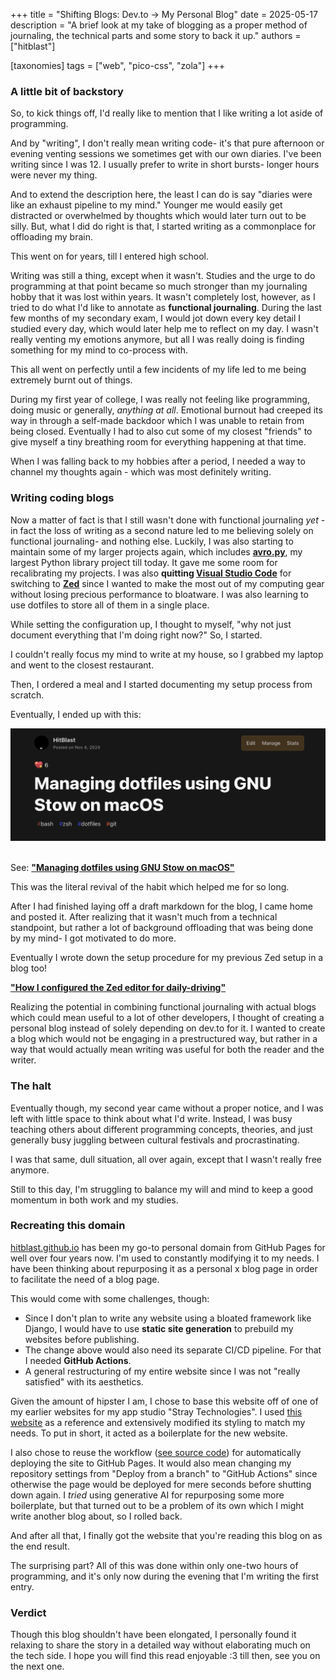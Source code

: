 +++
title = "Shifting Blogs: Dev.to -> My Personal Blog"
date = 2025-05-17
description = "A brief look at my take of blogging as a proper method of journaling, the technical parts and some story to back it up."
authors = ["hitblast"]

[taxonomies]
tags = ["web", "pico-css", "zola"]
+++

### A little bit of backstory

So, to kick things off, I'd really like to mention that I like writing a lot aside of programming.

And by "writing", I don't really mean writing code- it's that pure afternoon or evening venting sessions we sometimes get with our own diaries. I've been writing since I was 12. I usually prefer to write in short bursts- longer hours were never my thing.

And to extend the description here, the least I can do is say "diaries were like an exhaust pipeline to my mind." Younger me would easily get distracted or overwhelmed by thoughts which would later turn out to be silly. But, what I did do right is that, I started writing as a commonplace for offloading my brain.

This went on for years, till I entered high school.

Writing was still a thing, except when it wasn't. Studies and the urge to do programming at that point became so much stronger than my journaling hobby that it was lost within years. It wasn't completely lost, however, as I tried to do what I'd like to annotate as **functional journaling**. During the last few months of my secondary exam, I would jot down every key detail I studied every day, which would later help me to reflect on my day. I wasn't really venting my emotions anymore, but all I was really doing is finding something for my mind to co-process with.

This all went on perfectly until a few incidents of my life led to me being extremely burnt out of things.

During my first year of college, I was really not feeling like programming, doing music or generally, *anything at all*. Emotional burnout had creeped its way in through a self-made backdoor which I was unable to retain from being closed. Eventually I had to also cut some of my closest "friends" to give myself a tiny breathing room for everything happening at that time.

When I was falling back to my hobbies after a period, I needed a way to channel my thoughts again - which was most definitely writing.

### Writing coding blogs

Now a matter of fact is that I still wasn't done with functional journaling *yet* - in fact the loss of writing as a second nature led to me believing solely on functional journaling- and nothing else. Luckily, I was also starting to maintain some of my larger projects again, which includes [**avro.py**](https://github.com/hitblast/avro.py), my largest Python library project till today. It gave me some room for recalibrating my projects. I was also **quitting [Visual Studio Code](https://code.visualstudio.com)** for switching to [**Zed**](https://zed.dev) since I wanted to make the most out of my computing gear without losing precious performance to bloatware. I was also learning to use dotfiles to store all of them in a single place.

While setting the configuration up, I thought to myself, "why not just document everything that I'm doing right now?" So, I started.

I couldn't really focus my mind to write at my house, so I grabbed my laptop and went to the closest restaurant.

Then, I ordered a meal and I started documenting my setup process from scratch.

Eventually, I ended up with this:

<img src="firstblog-1.png">
<br><br>

See: [**"Managing dotfiles using GNU Stow on macOS"**](https://dev.to/hitblast/managing-configuration-using-gnu-stow-on-macos-5ff6)

This was the literal revival of the habit which helped me for so long.

After I had finished laying off a draft markdown for the blog, I came home and posted it. After realizing that it wasn't much from a technical standpoint, but rather a lot of background offloading that was being done by my mind- I got motivated to do more.

Eventually I wrote down the setup procedure for my previous Zed setup in a blog too!

[**"How I configured the Zed editor for daily-driving"**](https://dev.to/hitblast/how-i-configured-the-zed-editor-for-daily-driving-4k2k)

Realizing the potential in combining functional journaling with actual blogs which could mean useful to a lot of other developers, I thought of creating a personal blog instead of solely depending on dev.to for it. I wanted to create a blog which would not be engaging in a prestructured way, but rather in a way that would actually mean writing was useful for both the reader and the writer.

### The halt

Eventually though, my second year came without a proper notice, and I was left with little space to think about what I'd write. Instead, I was busy teaching others about different programming concepts, theories, and just generally busy juggling between cultural festivals and procrastinating.

I was that same, dull situation, all over again, except that I wasn't really free anymore.

Still to this day, I'm struggling to balance my will and mind to keep a good momentum in both work and my studies.

### Recreating this domain

[hitblast.github.io](https//hitblast.github.io) has been my go-to personal domain from GitHub Pages for well over four years now. I'm used to constantly modifying it to my needs. I have been thinking about repurposing it as a personal x blog page in order to facilitate the need of a blog page.

This would come with some challenges, though:

- Since I don't plan to write any website using a bloated framework like Django, I would have to use **static site generation** to prebuild my websites before publishing.
- The change above would also need its separate CI/CD pipeline. For that I needed **GitHub Actions**.
- A general restructuring of my entire website since I was not "really satisfied" with its aesthetics.

Given the amount of hipster I am, I chose to base this website off of one of my earlier websites for my app studio "Stray Technologies". I used [this website](https://github.com/thestraytech/thestraytech.github.io) as a reference and extensively modified its styling to match my needs. To put in short, it acted as a boilerplate for the new website.

I also chose to reuse the workflow ([see source code](https://github.com/hitblast/hitblast.github.io/blob/main/.github/workflows/deploy.yml)) for automatically deploying the site to GitHub Pages. It would also mean changing my repository settings from "Deploy from a branch" to "GitHub Actions" since otherwise the page would be deployed for mere seconds before shutting down again. I *tried* using generative AI for repurposing some more boilerplate, but that turned out to be a problem of its own which I might write another blog about, so I rolled back.

And after all that, I finally got the website that you're reading this blog on as the end result.

The surprising part? All of this was done within only one-two hours of programming, and it's only now during the evening that I'm writing the first entry.

### Verdict

Though this blog shouldn't have been elongated, I personally found it relaxing to share the story in a detailed way without elaborating much on the tech side. I hope you will find this read enjoyable :3 till then, see you on the next one.
